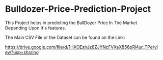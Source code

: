 # Bulldozer-Price-Prediction-Project

This Project helps in predicting the BullDozer Price In The Market Depending Upon It's features.

The Main CSV File or the Dataset can be found on the Link: 

https://drive.google.com/file/d/1HXOEshJz8ZJYNcFVXaX856pRi4ur_TPe/view?usp=sharing
